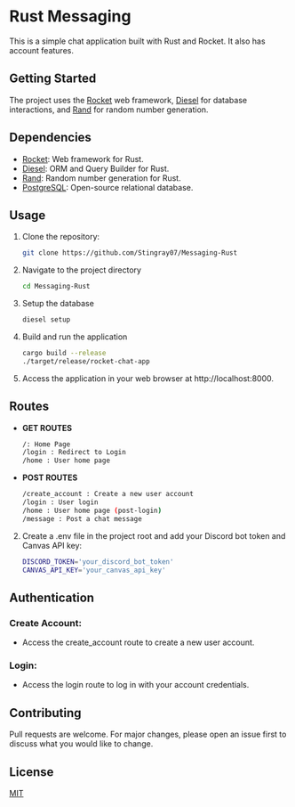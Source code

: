 # Rust Messaging

This is a simple chat application built with Rust and Rocket. It also has account features.

## Getting Started

The project uses the [Rocket](https://rocket.rs/) web framework, [Diesel](https://diesel.rs/) for database interactions, and [Rand](https://docs.rs/rand/) for random number generation.

## Dependencies

- [Rocket](https://rocket.rs/): Web framework for Rust.
- [Diesel](https://diesel.rs/): ORM and Query Builder for Rust.
- [Rand](https://docs.rs/rand/): Random number generation for Rust.
- [PostgreSQL](https://www.postgresql.org/): Open-source relational database.

## Usage

1. Clone the repository:

   ```bash
   git clone https://github.com/Stingray07/Messaging-Rust

2. Navigate to the project directory
   ```bash
   cd Messaging-Rust

3. Setup the database
   ```bash
   diesel setup

4. Build and run the application
   ```bash
   cargo build --release
   ./target/release/rocket-chat-app

5. Access the application in your web browser at http://localhost:8000.


## Routes
- **GET ROUTES**
   ```bash
   /: Home Page
   /login : Redirect to Login
   /home : User home page
- **POST ROUTES**
   ```bash
   /create_account : Create a new user account
   /login : User login
   /home : User home page (post-login) 
   /message : Post a chat message

2. Create a .env file in the project root and add your Discord bot token and Canvas API key:

   ```bash 
   DISCORD_TOKEN='your_discord_bot_token'
   CANVAS_API_KEY='your_canvas_api_key'

## Authentication
### Create Account:
- Access the create_account route to create a new user account.
### Login:
- Access the login route to log in with your account credentials.

## Contributing

Pull requests are welcome. For major changes, please open an issue first
to discuss what you would like to change.


## License

[MIT](https://choosealicense.com/licenses/mit/)
